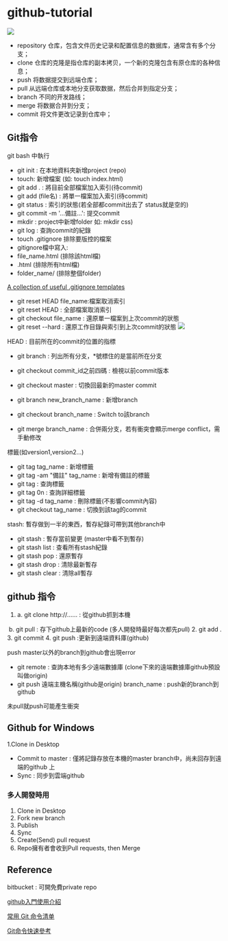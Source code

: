 # github-tutorial
![](https://github.com/jasminehung/github-tutorial/blob/master/git.png)

* repository 仓库，包含文件历史记录和配置信息的数据库，通常含有多个分支；
* clone 仓库的克隆是指仓库的副本拷贝，一个新的克隆包含有原仓库的各种信息；
* push 将数据提交到远端仓库；
* pull 从远端仓库或本地分支获取数据，然后合并到指定分支；
* branch 不同的开发路线；
* merge 将数据合并到分支；
* commit 将文件更改记录到仓库中；

## Git指令
git bash 中執行
* git init : 在本地資料夾新增project (repo)
* touch: 新增檔案 (如: touch index.html)
* git add .  : 將目前全部檔案加入索引(待commit)
* git add (file名) : 將單一檔案加入索引(待commit)
* git status : 索引的狀態(若全部都commit出去了 status就是空的)
* git commit -m '...備註...': 提交commit
* mkdir : project中新增folder 如: mkdir css)
* git log : 查詢commit的紀錄
* touch .gitignore 排除要版控的檔案
 * gitignore檔中寫入:
 * file_name.html (排除該html檔)
 *  .html (排除所有html檔)
 *  folder_name/ (排除整個folder)
 
[A collection of useful .gitignore templates](https://github.com/github/gitignore)

* git reset HEAD file_name:檔案取消索引
* git reset HEAD : 全部檔案取消索引
* git checkout file_name : 還原單一檔案到上次commit的狀態
* git reset --hard : 還原工作目錄與索引到上次commit的狀態
![](https://github.com/jasminehung/github-tutorial/blob/master/branch.png)

HEAD : 目前所在的commit的位置的指標
* git branch : 列出所有分支，*號標住的是當前所在分支
* git checkout commit_id之前四碼 : 檢視以前commit版本
* git checkout master : 切換回最新的master commit
* git branch new_branch_name : 新增branch
* git checkout branch_name : Switch to該branch

* git merge branch_name : 合併兩分支，若有衝突會顯示merge conflict，需手動修改

標籤(如version1,version2...)
* git tag tag_name :  新增標籤
* git tag -am "備註" tag_name :  新增有備註的標籤
* git tag : 查詢標籤
* git tag 0n : 查詢詳細標籤
* git tag -d tag_name : 刪除標籤(不影響commit內容)
* git checkout tag_name : 切換到該tag的commit

stash: 暫存做到一半的東西，暫存紀錄可帶到其他branch中
* git stash : 暫存當前變更 (master中看不到暫存)
* git stash list : 查看所有stash紀錄 
* git stash pop : 還原暫存 
* git stash drop : 清除最新暫存
* git stash clear :  清除all暫存


## github 指令
1. a. git clone http://...... : 從github抓到本機

  b. git pull : 存下github上最新的code (多人開發時最好每次都先pull)
2. git add .
3. git commit
4. git push :更新到遠端資料庫(github)

push master以外的branch到github會出現error
* git remote : 查詢本地有多少遠端數據庫 (clone下來的遠端數據庫github預設叫做origin)
* git push 遠端主機名稱(github是origin) branch_name : push新的branch到github

未pull就push可能產生衝突

## Github for Windows 
1.Clone in Desktop
* Commit to master : 僅將記錄存放在本機的master branch中，尚未回存到遠端的github 上
* Sync : 同步到雲端github

### 多人開發時用
1. Clone in Desktop
2. Fork new branch
3. Publish
4. Sync
5. Create(Send) pull request
6. Repo擁有者會收到Pull requests, then Merge

## Reference
bitbucket : 可開免費private repo

[github入門使用介紹](http://blog.kevinlinul.idv.tw/?p=369)

[常用 Git 命令清单](http://www.ruanyifeng.com/blog/2015/12/git-cheat-sheet.html)

[Git命令快速參考](https://backlogtool.com/git-guide/tw/reference/)
